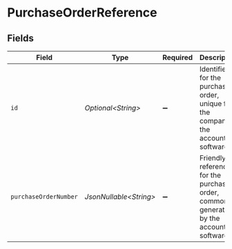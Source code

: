 # PurchaseOrderReference


## Fields

| Field                                                                                     | Type                                                                                      | Required                                                                                  | Description                                                                               |
| ----------------------------------------------------------------------------------------- | ----------------------------------------------------------------------------------------- | ----------------------------------------------------------------------------------------- | ----------------------------------------------------------------------------------------- |
| `id`                                                                                      | *Optional\<String>*                                                                       | :heavy_minus_sign:                                                                        | Identifier for the purchase order, unique for the company in the accounting software.     |
| `purchaseOrderNumber`                                                                     | *JsonNullable\<String>*                                                                   | :heavy_minus_sign:                                                                        | Friendly reference for the purchase order, commonly generated by the accounting software. |